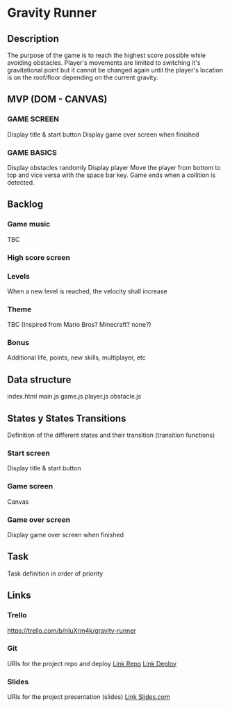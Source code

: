 # Gravity Runner

## Description
The purpose of the game is to reach the highest score possible while avoiding obstacles.
Player's movements are limited to switching it's gravitational point but it cannot be changed again until the player's location is on the roof/floor depending on the current gravity. 


## MVP (DOM - CANVAS)
### GAME SCREEN
Display title & start button
Display game over screen when finished

### GAME BASICS
Display obstacles randomly
Display player
Move the player from bottom to top and vice versa with the space bar key.
Game ends when a collition is detected.


## Backlog
### Game music
TBC
### High score screen
### Levels
When a new level is reached, the velocity shall increase
### Theme
TBC (Inspired from Mario Bros? Minecraft? none?)
### Bonus
Additional life, points, new skills, multiplayer, etc


## Data structure
index.html
main.js
game.js
player.js
obstacle.js


## States y States Transitions
Definition of the different states and their transition (transition functions)

### Start screen
Display title & start button

### Game screen
Canvas

### Game over screen
Display game over screen when finished


## Task
Task definition in order of priority


## Links


### Trello
https://trello.com/b/nIuXrm4k/gravity-runner


### Git
URls for the project repo and deploy
[Link Repo](http://github.com)
[Link Deploy](http://github.com)


### Slides
URls for the project presentation (slides)
[Link Slides.com](http://slides.com)
